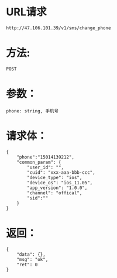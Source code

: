 # URL请求
```
http://47.106.101.39/v1/sms/change_phone
```

# 方法:
```
POST
```

# 参数：
```
phone: string, 手机号
```
# 请求体：
```
{
    "phone":"15014139212",
	"common_param": {
		"user_id": "",
		"cuid": "xxx-aaa-bbb-ccc",
		"device_type": "ios",
		"device_os": "ios_11.05",
		"app_version": "1.0.0",
		"channel": "offical",
		"sid":""
	}
}
```
# 返回：
```
{
    "data": {},
    "msg": "ok",
    "ret": 0
}
```



